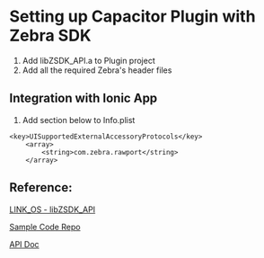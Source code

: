# Setting up Capacitor Plugin with Zebra SDK

1. Add libZSDK_API.a to Plugin project
2. Add all the required Zebra's header files



## Integration with Ionic App
1. Add section below to Info.plist
```
<key>UISupportedExternalAccessoryProtocols</key>
	<array>
		<string>com.zebra.rawport</string>
	</array>
```

## Reference:

[LINK_OS - libZSDK_API](https://www.zebra.com/us/en/support-downloads/printer-software/link-os-multiplatform-sdk.html)

[Sample Code Repo](https://github.com/ZebraDevs/LinkOS-iOS-Samples)

[API Doc](file:///Applications/link_os_sdk/iOS/v1.5.1049/doc/html/index.html)
